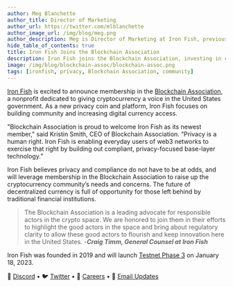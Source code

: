 ```yaml
---
author: Meg Blanchette
author_title: Director of Marketing
author_url: https://twitter.com/mlblanchette
author_image_url: /img/blog/meg.png
author_description: Meg is Director of Marketing at Iron Fish, previously at Manifold, Dataquest.io, and O'Reilly Media.
hide_table_of_contents: true
title: Iron Fish Joins the Blockchain Association
description: Iron Fish joins the Blockchain Association, investing in crypto's future
image: /img/blog/blockchain-assoc/blockchain-assoc.png
tags: [ironfish, privacy, Blockchain Association, community]
---
```


[Iron Fish](https://ironfish.network/) is excited to announce membership in the [Blockchain Association](https://theblockchainassociation.org/), a nonprofit dedicated to giving cryptocurrency a voice in the United States government. As a new privacy coin and platform, Iron Fish focuses on building community and increasing digital currency access. 

"Blockchain Association is proud to welcome Iron Fish as its newest member," said Kristin Smith, CEO of Blockchain Association. “Privacy is a human right. Iron Fish is enabling everyday users of web3 networks to exercise that right by building out compliant, privacy-focused base-layer technology.”

Iron Fish believes privacy and compliance do not have to be at odds, and will leverage membership in the Blockchain Association to raise up the cryptocurrency community’s needs and concerns. The future of decentralized currency is full of opportunity for those left behind by traditional financial institutions. 

>The Blockchain Association is a leading advocate for responsible actors in the crypto space.  We are honored to join them in their efforts to highlight the good actors in the space and bring about regulatory clarity to allow these good actors to flourish and keep innovation here in the United States. -***Craig Timm, General Counsel at Iron Fish***

Iron Fish was founded in 2019 and will launch [Testnet Phase 3](https://testnet.ironfish.network/about) on January 18, 2023.


🎤 [Discord](https://discord.gg/ironfish) •
🐦 [Twitter](https://twitter.com/ironfishcrypto) •
🚀 [Careers](https://ironfish.network/careers) •
📧 [Email Updates](https://ironfish.network/#email-signup)

